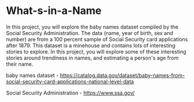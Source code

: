 # What-s-in-a-Name
In this project, you will explore the baby names dataset compiled by the Social Security Administration. The data (name, year of birth, sex and number) are from a 100 percent sample of Social Security card applications after 1879. This dataset is a minehouse and contains lots of interesting stories to explore. In this project, you will explore some of these interesting stories around trendiness in names, and estimating a person's age from their name.

baby names dataset - https://catalog.data.gov/dataset/baby-names-from-social-security-card-applications-national-level-data

Social Security Administration - https://www.ssa.gov/
